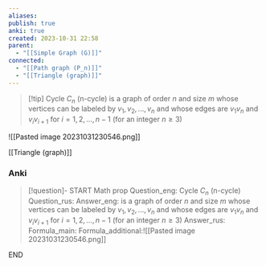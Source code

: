 ```yaml
---
aliases: 
publish: true
anki: true
created: 2023-10-31 22:58
parent:
  - "[[Simple Graph (G)]]"
connected:
  - "[[Path graph (P_n)]]"
  - "[[Triangle (graph)]]"
---
```


> [!tip] Cycle ${} C_n {}$ (n-cycle)
> is a graph of order ${} n {}$ and size $m {}$ whose vertices can be labeled by ${} v_1, v_2, . . . , v_n {}$ and whose edges are ${} v_1v_n {}$ and ${} v_iv_{i+1} {}$ for $i = 1,2,...,n−1$ (for an integer ${} n ≥ 3 {}$)

![[Pasted image 20231031230546.png]]

[[Triangle (graph)]]


### Anki
> [!question]-
START
Math prop
Question_eng: Cycle $C_n {}$ (n-cycle)
Question_rus: 
Answer_eng: is a graph of order ${} n {}$ and size $m {}$ whose vertices can be labeled by ${} v_1, v_2, . . . , v_n {}$ and whose edges are ${} v_1v_n {}$ and ${} v_iv_{i+1} {}$ for $i = 1,2,...,n−1$ (for an integer ${} n ≥ 3 {}$)
Answer_rus: 
Formula_main: 
Formula_additional:![[Pasted image 20231031230546.png]]
<!--ID: 1699130136942-->
END






